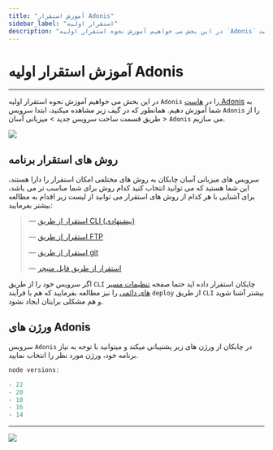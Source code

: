 ```yaml
---
title: "آموزش استقرار Adonis"
sidebar_label: "استقرار اولیه"
description: "در این بخش می خواهیم آموزش نحوه استقرار اولیه `Adonis` را در هاست Adonis به شما آموزش دهیم." 
---
```


# آموزش استقرار اولیه Adonis
---

در این بخش می خواهیم آموزش نحوه استقرار اولیه `Adonis` را در [هاست Adonis](https://chabokan.net/services/adonis/) به شما آموزش دهیم.
همانطور که در گیف زیر مشاهده میکنید، ابتدا سرویس `Adonis` را از طریق قسمت ساخت سرویس جدید > میزبانی آسان > `Adonis` می سازیم.

![](https://s1.chabokan.net/docs/gifs/adonis-install.gif)

## روش های استقرار برنامه

سرویس های میزبانی آسان چابکان به روش های مختلفی امکان استقرار را دارا هستند، این شما هستید که می توانید انتخاب کنید کدام روش برای شما مناسب تر می باشد، برای آشنایی با هر کدام از روش های استقرار می توانید از لیست زیر اقدام به مطالعه بیشتر بفرمایید:

> —  [استقرار از طریق CLI (پیشنهادی)](https://docs.chabokan.net/deploy/cli)
>
> —  [استقرار از طریق FTP](https://docs.chabokan.net/deploy/ftp/)
>
> —  [استقرار از طریق git](https://docs.chabokan.net/deploy/git/)
>
> —  [استقرار از طریق فایل منیجر](https://docs.chabokan.net/deploy/file-manager/)

اگر سرویس خود را از طریق `CLI` چابکان استقرار داده اید حتما صفحه [تنظیمات مسیر های دائمی](https://docs.chabokan.net/features/permanent-path/) را نیز مطالعه بفرمایید که هم با فرآیند `deploy` از طریق `CLI` بیشتر آشنا شوید و هم مشکلی برایتان ایجاد نشود.

## ورژن های Adonis

سرویس `Adonis` در چابکان از ورژن های زیر پشتیبانی میکند و میتوانید با توجه به نیاز برنامه خود، ورژن مورد نظر را انتخاب نمایید.

```php
node versions:

- 22
- 20
- 18
- 16
- 14
```

---
<a href="https://hub.chabokan.net/fa/services/create/adonis" ><img src="https://s1.chabokan.net/docs/images/adonis-banner.png" /></a>